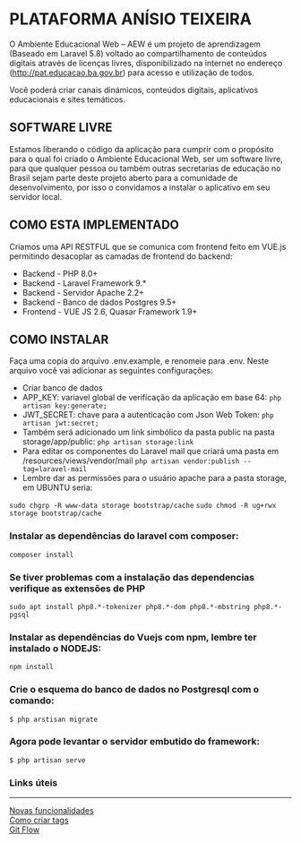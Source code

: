 # PLATAFORMA ANÍSIO TEIXEIRA

O Ambiente Educacional Web – AEW é um projeto de aprendizagem (Baseado em Laravel 5.8) voltado ao compartilhamento de conteúdos digitais através de licenças livres, disponibilizado na internet no endereço (http://pat.educacao.ba.gov.br) para acesso e utilização de todos.

Você poderá criar canais dinámicos, conteúdos digitais, aplicativos educacionais e sites temáticos.

## SOFTWARE LIVRE

Estamos liberando o código da aplicação para cumprir com o propósito para o qual foi criado o Ambiente Educacional Web, ser um software livre, para que qualquer pessoa ou também outras secretarias de educação no Brasil sejam parte deste projeto aberto para a comunidade de desenvolvimento, por isso o convidamos a instalar o aplicativo em seu servidor local.

## COMO ESTA IMPLEMENTADO

Criamos uma API RESTFUL que se comunica com frontend feito em VUE.js permitindo desacoplar as camadas de frontend do backend:

- Backend - PHP 8.0+
- Backend - Laravel Framework 9.*
- Backend - Servidor Apache 2.2+
- Backend - Banco de dados Postgres 9.5+
- Frontend - VUE JS 2.6, Quasar Framework 1.9+

## COMO INSTALAR

Faça uma copia do arquivo .env.example, e renomeie para .env. 
Neste arquivo você vai adicionar as seguintes configurações:

- Criar banco de dados
- APP_KEY: variavel global de verificação da aplicação em base 64: `php artisan key:generate;`
- JWT_SECRET: chave para a autenticação com Json Web Token: `php artisan jwt:secret;`
- Também será adicionado um link simbólico da pasta public na pasta storage/app/public: `php artisan storage:link`
- Para editar os componentes do Laravel mail que criará uma pasta em /resources/views/vendor/mail `php artisan vendor:publish --tag=laravel-mail`
- Lembre dar as permissões para o usuário apache para a pasta storage, em UBUNTU seria:

`sudo chgrp -R www-data storage bootstrap/cache`
`sudo chmod -R ug+rwx storage bootstrap/cache`

### Instalar as dependências do laravel com composer:

`composer install`

### Se tiver problemas com a instalação das dependencias verifique as extensões de PHP

`sudo apt install php8.*-tokenizer php8.*-dom php8.*-mbstring php8.*-pgsql`

### Instalar as dependências do Vuejs com npm, lembre ter instalado o NODEJS:

`npm install`

### Crie o esquema do banco de dados no Postgresql com o comando:

`$ php arstisan migrate`

### Agora pode levantar o servidor embutido do framework:

`$ php artisan serve`
<br>
### Links úteis
<hr>

[Novas funcionalidades](https://github.com/nikoz84/plataforma-anisio-teixeira/blob/master/Versão.md) <br>
[Como criar tags](https://github.com/nikoz84/plataforma-anisio-teixeira/blob/master/TAGS.md) <br>
[Git Flow](https://blog.betrybe.com/git/git-flow/)

